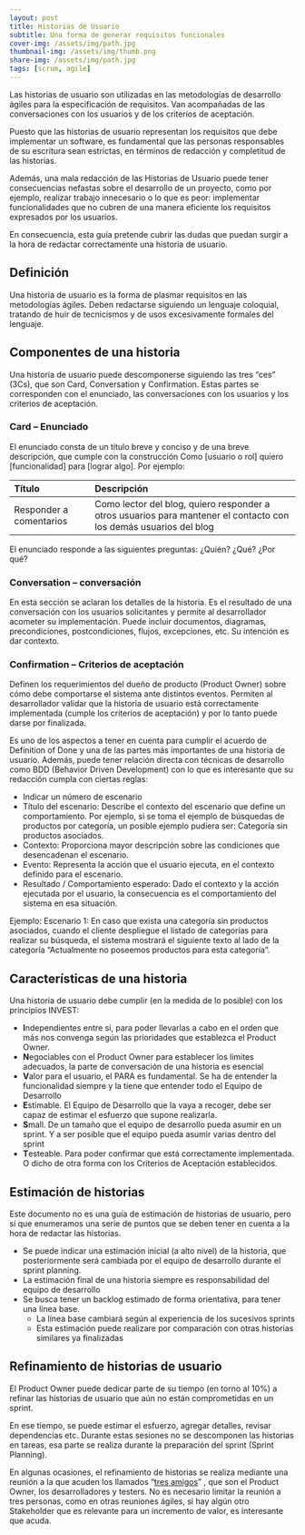 ```yaml
---
layout: post
title: Historias de Usuario
subtitle: Una forma de generar requisitos funcionales
cover-img: /assets/img/path.jpg
thumbnail-img: /assets/img/thumb.png
share-img: /assets/img/path.jpg
tags: [scrum, agile]
---
```


Las historias de usuario son utilizadas en las metodologías de desarrollo ágiles para la especificación de requisitos. Van acompañadas de las conversaciones con los usuarios y de los criterios de aceptación. 

Puesto que las historias de usuario representan los requisitos que debe implementar un software, es fundamental que las personas responsables de su escritura sean estrictas, en términos de redacción y completitud de las historias.

Además, una mala redacción de las Historias de Usuario puede tener consecuencias nefastas sobre el desarrollo de un proyecto, como por ejemplo, realizar trabajo innecesario o lo que es peor: implementar funcionalidades que no cubren de una manera eficiente los requisitos expresados por los usuarios.

En consecuencia, esta guía pretende cubrir las dudas que puedan surgir a la hora de redactar correctamente una historia de usuario.

## Definición
Una historia de usuario es la forma de plasmar requisitos en las metodologías ágiles. Deben redactarse siguiendo un lenguaje coloquial, tratando de huir de tecnicismos y de usos excesivamente formales del lenguaje.

## Componentes de una historia
Una historia de usuario puede descomponerse siguiendo las tres “ces” (3Cs), que son Card, Conversation y Confirmation. Estas partes se corresponden con el enunciado, las conversaciones con los usuarios y los criterios de aceptación.

### Card – Enunciado
El enunciado consta de un título breve y conciso y de una breve descripción, que cumple con la construcción Como [usuario o rol] quiero [funcionalidad] para [lograr algo]. Por ejemplo:

|Título | Descripción  |
| :------ |:--- |
| Responder a comentarios | Como lector del blog, quiero responder a otros usuarios  para mantener el contacto con los demás usuarios del blog |

El enunciado responde a las siguientes preguntas: ¿Quién? ¿Qué? ¿Por qué?

### Conversation – conversación

En esta sección se aclaran los detalles de la historia. Es el resultado de una conversación con los usuarios solicitantes y permite al desarrollador acometer su implementación. Puede incluir documentos, diagramas, precondiciones, postcondiciones, flujos, excepciones, etc. Su intención es dar contexto.

### Confirmation – Criterios de aceptación

Definen los requerimientos del dueño de producto (Product Owner) sobre cómo debe comportarse el sistema ante distintos eventos. Permiten al desarrollador validar que la historia de usuario está correctamente implementada (cumple los criterios de aceptación) y por lo tanto puede darse por finalizada. 

Es uno de los aspectos a tener en cuenta para cumplir el acuerdo de Definition of Done y una de las partes más importantes de una historia de usuario. Además, puede tener relación directa con técnicas de desarrollo como BDD (Behavior Driven Development) con lo que es interesante que su redacción cumpla con ciertas reglas:

- Indicar un número de escenario
- Título del escenario: Describe el contexto del escenario que define un comportamiento. Por ejemplo, si se toma el ejemplo de búsquedas de productos por categoría, un posible ejemplo pudiera ser: Categoría sin productos asociados.
- Contexto: Proporciona mayor descripción sobre las condiciones que desencadenan el escenario.
- Evento: Representa la acción que el usuario ejecuta, en el contexto definido para el escenario.
- Resultado / Comportamiento esperado: Dado el contexto y la acción ejecutada por el usuario, la consecuencia es el comportamiento del sistema en esa situación.

Ejemplo: 
Escenario 1: En caso que exista una categoría sin productos asociados, cuando el cliente despliegue el listado de categorías para realizar su búsqueda, el sistema mostrará el siguiente texto al lado de la categoría “Actualmente no poseemos productos para esta categoría”.

## Características de una historia
Una historia de usuario debe cumplir (en la medida de lo posible) con los principios INVEST:
- **I**ndependientes entre sí, para poder llevarlas a cabo en el orden que más nos convenga según las prioridades que establezca el Product Owner.
- **N**egociables con el Product Owner para establecer los limites adecuados, la parte de conversación de una historia es esencial
- **V**alor para el usuario, el PARA es fundamental. Se ha de entender la funcionalidad siempre y la tiene que entender todo el Equipo de Desarrollo
- **E**stimable. El Equipo de Desarrollo que la vaya a recoger, debe ser capaz de estimar el esfuerzo que supone realizarla.
- **S**mall. De un tamaño que el equipo de desarrollo pueda asumir en un sprint. Y a ser posible que el equipo pueda asumir varias dentro del sprint
- **T**esteable. Para poder confirmar que está correctamente implementada. O dicho de otra forma con los Criterios de Aceptación establecidos.

## Estimación de historias

Este documento no es una guía de estimación de historias de usuario, pero sí que enumeramos una serie de puntos que se deben tener en cuenta a la hora de redactar las historias.
- Se puede indicar una estimación inicial (a alto nivel) de la historia, que posteriormente será cambiada por el equipo de desarrollo durante el sprint planning.
- La estimación final de una historia siempre es responsabilidad del equipo de desarrollo
- Se busca tener un backlog estimado de forma orientativa, para tener una línea base.
  - La línea base cambiará según al experiencia de los sucesivos sprints
  - Esta estimación puede realizare por comparación con otras historias similares ya finalizadas

## Refinamiento de historias de usuario
El Product Owner puede dedicar parte de su tiempo (en torno al 10%) a refinar las historias de usuario que aún no están comprometidas en un sprint. 

En ese tiempo, se puede estimar el esfuerzo, agregar detalles, revisar dependencias etc. Durante estas sesiones no se descomponen las historias en tareas, esa parte se realiza durante la preparación del sprint (Sprint Planning). 

En algunas ocasiones, el refinamiento de historias se realiza mediante una reunión a la que acuden los llamados “[tres amigos](https://www.agilealliance.org/glossary/three-amigos/)” , que son el Product Owner, los desarrolladores y testers. No es necesario limitar la reunión a tres personas, como en otras reuniones ágiles, si hay algún otro Stakeholder que es relevante para un incremento de valor, es interesante que acuda.




